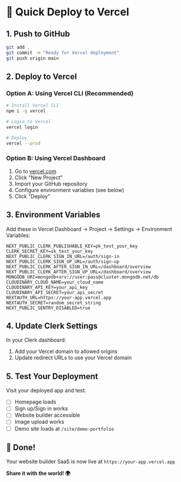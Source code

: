 # 🚀 Quick Deploy to Vercel

## 1. Push to GitHub
```bash
git add .
git commit -m "Ready for Vercel deployment"
git push origin main
```

## 2. Deploy to Vercel

### Option A: Using Vercel CLI (Recommended)
```bash
# Install Vercel CLI
npm i -g vercel

# Login to Vercel
vercel login

# Deploy
vercel --prod
```

### Option B: Using Vercel Dashboard
1. Go to [vercel.com](https://vercel.com)
2. Click "New Project"
3. Import your GitHub repository
4. Configure environment variables (see below)
5. Click "Deploy"

## 3. Environment Variables

Add these in Vercel Dashboard → Project → Settings → Environment Variables:

```
NEXT_PUBLIC_CLERK_PUBLISHABLE_KEY=pk_test_your_key
CLERK_SECRET_KEY=sk_test_your_key
NEXT_PUBLIC_CLERK_SIGN_IN_URL=/auth/sign-in
NEXT_PUBLIC_CLERK_SIGN_UP_URL=/auth/sign-up
NEXT_PUBLIC_CLERK_AFTER_SIGN_IN_URL=/dashboard/overview
NEXT_PUBLIC_CLERK_AFTER_SIGN_UP_URL=/dashboard/overview
MONGODB_URI=mongodb+srv://user:pass@cluster.mongodb.net/db
CLOUDINARY_CLOUD_NAME=your_cloud_name
CLOUDINARY_API_KEY=your_api_key
CLOUDINARY_API_SECRET=your_api_secret
NEXTAUTH_URL=https://your-app.vercel.app
NEXTAUTH_SECRET=random_secret_string
NEXT_PUBLIC_SENTRY_DISABLED=true
```

## 4. Update Clerk Settings

In your Clerk dashboard:
1. Add your Vercel domain to allowed origins
2. Update redirect URLs to use your Vercel domain

## 5. Test Your Deployment

Visit your deployed app and test:
- [ ] Homepage loads
- [ ] Sign up/Sign in works
- [ ] Website builder accessible
- [ ] Image upload works
- [ ] Demo site loads at `/site/demo-portfolio`

## 🎉 Done!

Your website builder SaaS is now live at `https://your-app.vercel.app`

**Share it with the world! 🌍**
